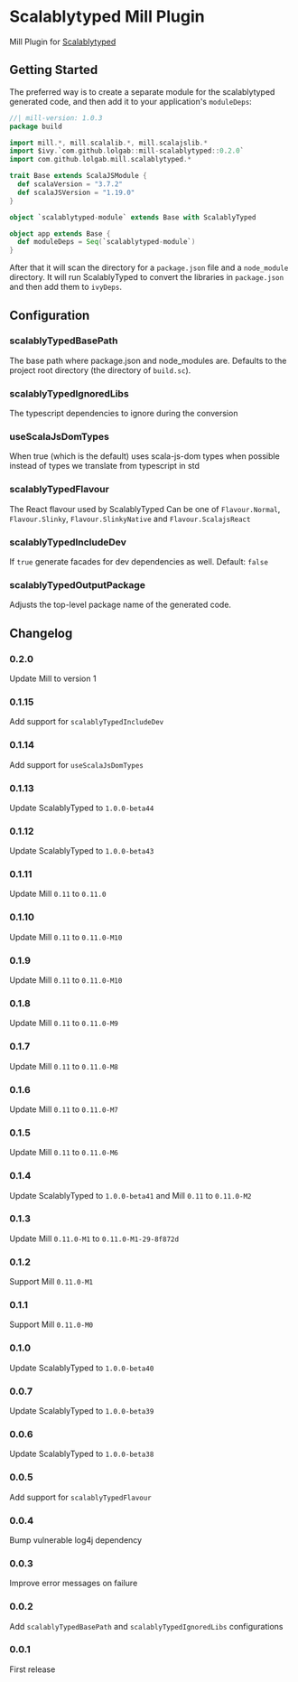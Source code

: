 # Scalablytyped Mill Plugin

Mill Plugin for [Scalablytyped](https://scalablytyped.org)

## Getting Started

The preferred way is to create a separate module for the scalablytyped generated
code, and then add it to your application's `moduleDeps`:

```scala
//| mill-version: 1.0.3
package build

import mill.*, mill.scalalib.*, mill.scalajslib.*
import $ivy.`com.github.lolgab::mill-scalablytyped::0.2.0`
import com.github.lolgab.mill.scalablytyped.*

trait Base extends ScalaJSModule {
  def scalaVersion = "3.7.2"
  def scalaJSVersion = "1.19.0"
}

object `scalablytyped-module` extends Base with ScalablyTyped

object app extends Base {
  def moduleDeps = Seq(`scalablytyped-module`)
}
```

After that it will scan the directory for a `package.json` file and a `node_module` directory.
It will run ScalablyTyped to convert the libraries in `package.json` and then add them to `ivyDeps`.

## Configuration

### scalablyTypedBasePath

The base path where package.json and node_modules are.
Defaults to the project root directory (the directory of `build.sc`).

### scalablyTypedIgnoredLibs

The typescript dependencies to ignore during the conversion

### useScalaJsDomTypes

When true (which is the default) uses scala-js-dom types when possible instead of types we translate from typescript in std

### scalablyTypedFlavour

The React flavour used by ScalablyTyped
Can be one of `Flavour.Normal`, `Flavour.Slinky`, `Flavour.SlinkyNative` and `Flavour.ScalajsReact` 

### scalablyTypedIncludeDev

If `true` generate facades for dev dependencies as well. Default: `false`

### scalablyTypedOutputPackage

Adjusts the top-level package name of the generated code.

## Changelog

### 0.2.0

Update Mill to version 1

### 0.1.15

Add support for `scalablyTypedIncludeDev`

### 0.1.14

Add support for `useScalaJsDomTypes`

### 0.1.13

Update ScalablyTyped to `1.0.0-beta44`

### 0.1.12

Update ScalablyTyped to `1.0.0-beta43`

### 0.1.11

Update Mill `0.11` to `0.11.0`

### 0.1.10

Update Mill `0.11` to `0.11.0-M10`

### 0.1.9

Update Mill `0.11` to `0.11.0-M10`

### 0.1.8

Update Mill `0.11` to `0.11.0-M9`

### 0.1.7

Update Mill `0.11` to `0.11.0-M8`

### 0.1.6

Update Mill `0.11` to `0.11.0-M7`

### 0.1.5

Update Mill `0.11` to `0.11.0-M6`

### 0.1.4

Update ScalablyTyped to `1.0.0-beta41` and Mill `0.11` to `0.11.0-M2`

### 0.1.3

Update Mill `0.11.0-M1` to `0.11.0-M1-29-8f872d`

### 0.1.2

Support Mill `0.11.0-M1`

### 0.1.1

Support Mill `0.11.0-M0`

### 0.1.0

Update ScalablyTyped to `1.0.0-beta40`

### 0.0.7

Update ScalablyTyped to `1.0.0-beta39`

### 0.0.6

Update ScalablyTyped to `1.0.0-beta38`

### 0.0.5

Add support for `scalablyTypedFlavour`

### 0.0.4

Bump vulnerable log4j dependency

### 0.0.3

Improve error messages on failure

### 0.0.2

Add `scalablyTypedBasePath` and `scalablyTypedIgnoredLibs` configurations

### 0.0.1

First release
